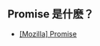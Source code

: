 ## Promise 是什麽？
- [[Mozilla] Promise](https://developer.mozilla.org/zh-TW/docs/Web/JavaScript/Reference/Global_Objects/Promise)
